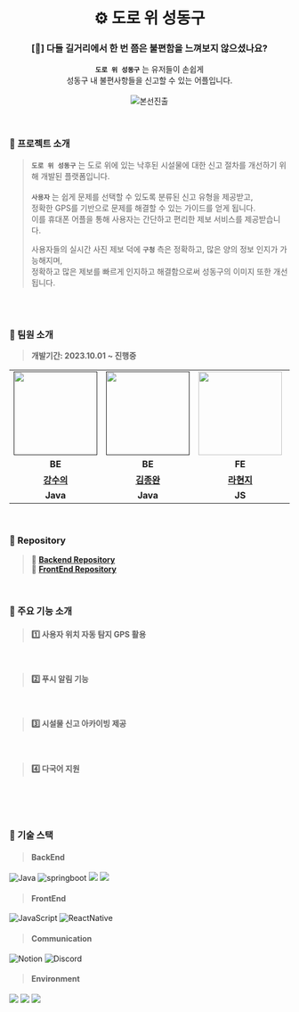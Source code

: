 
<div align="center">
  
# ⚙️ 도로 위 성동구

### [🤔] 다들 길거리에서 한 번 쯤은 불편함을 느껴보지 않으셨나요?


**`도로 위 성동구`** 는 유저들이 손쉽게
<br> 성동구 내 불편사항들을 신고할 수 있는 어플입니다. 
<br><br>![본선진출](https://img.shields.io/badge/본선진출-black?style=flat&logo=Pinboard)
</div>

<br>



### 🚩 프로젝트 소개
> **`도로 위 성동구`** 는 도로 위에 있는 낙후된 시설물에 대한 신고 절차를 개선하기 위해 개발된 플랫폼입니다. <br>
> <br>
> **`사용자`** 는 쉽게 문제를 선택할 수 있도록 분류된 신고 유형을 제공받고, <br>
> 정확한 GPS를 기반으로 문제를 해결할 수 있는 가이드를 얻게 됩니다.  <br>
> 이를 휴대폰 어플을 통해 사용자는 간단하고 편리한 제보 서비스를 제공받습니다. <br>
> 
> 사용자들의 실시간 사진 제보 덕에 **`구청`** 측은 정확하고, 많은 양의 정보 인지가 가능해지며, <br>
> 정확하고 많은 제보를 빠르게 인지하고 해결함으로써 성동구의 이미지 또한 개선됩니다. 

<br>
<br>

### 🚩 팀원 소개
> **개발기간: 2023.10.01 ~ 진행중**

<table>
  <tr>
    <td align="center"><a href=""><img src="https://avatars.githubusercontent.com/u/61495627?v=4" width="150px;" alt="">
    <td align="center"><a href=""><img src="https://avatars.githubusercontent.com/u/115992753?v=4" width="150px;" alt="">
    <td align="center"><a href="https://github.com/raxchaz"><img src="https://avatars.githubusercontent.com/raxchaz" width="150px;" alt="">
    <td align="center"><a href="https://github.com/Dylan-SonJungin"><img src="https://avatars.githubusercontent.com/u/88484476?v=4" width="150px;" alt="">
    <td align="center"><a href="https://github.com/fakerdeft"><img src="https://avatars.githubusercontent.com/u/98208452?v=4" width="150px;" alt="">
  </tr>
      
  <tr>
    <td align="center"><strong>BE</strong></td>
    <td align="center"><strong>BE</strong></td>
    <td align="center"><strong>FE</strong></td>
    <td align="center"><strong>BE</strong></td>
    <td align="center"><strong>BE</strong></td>
  </tr>
      
  <tr>
    <td align="center"><a href="https://github.com/numerical43"><b>강수의</b></td>
    <td align="center"><a href="https://github.com/Subak-Uncle"><b>김종완</b></td>
    <td align="center"><a href="https://github.com/raxchaz"><b>라현지</b></td>
    <td align="center"><a href="https://github.com/Dylan-SonJungin"><b>손정인</b></td>
    <td align="center"><a href="https://github.com/fakerdeft"><b>조만제</b></td>
  </tr>

  <tr>
    <td align="center"><strong>Java</strong></td>
    <td align="center"><strong>Java</strong></td>
    <td align="center"><strong>JS</strong></td>
    <td align="center"><strong>Java</strong></td>
    <td align="center"><strong>Java</strong></td>
  </tr>
</table>
<br>

### 🚩 Repository <br>
> 📑 **[Backend Repository](https://github.com/fixplzz/fixplz-BE)** <br>
> 📑 **[FrontEnd Repository](https://github.com/fixplzz/fixplz-FE)** <br>

<br>

### 🚩 주요 기능 소개
> #### 1️⃣ **사용자 위치 자동 탐지 GPS 활용** <br>
>

<br>

> #### 2️⃣ **푸시 알림 기능** <br>
>

<br>

> #### 3️⃣ **시설물 신고 아카이빙 제공** <br>
>

<br>

> #### 4️⃣ **다국어 지원** <br>
>

<br>




<br>
<br>

### 🚩 기술 스택
> #### BackEnd
![Java](https://img.shields.io/badge/java-007396?style=flat&logo=java&logoColor=white)
![springboot](https://img.shields.io/badge/springboot-6DB33F?style=flat&logo=springboot&logoColor=white)
<img src="https://img.shields.io/badge/mysql-4479A1?style=flat&logo=mysql&logoColor=white"> 
<img src="https://img.shields.io/badge/firebase-FFCA28?style=flat&logo=firebase&logoColor=white">
> #### FrontEnd
![JavaScript](https://img.shields.io/badge/JavaScript-F7DF1E?style=flat&logo=Javascript&logoColor=white)
![ReactNative](https://img.shields.io/badge/ReactNative-61DAFB?style=flat&logo=React&logoColor=white)

> #### Communication
![Notion](https://img.shields.io/badge/notion-000000?style=flat&logo=notion&logoColor=white)
![Discord](https://img.shields.io/badge/discord-5865F2?style=flat&logo=discord&logoColor=white)
> #### Environment
<img src="https://img.shields.io/badge/Intelii J-000000?style=flat&logo=intellijidea&logoColor=white"> <img src="https://img.shields.io/badge/vscode-007ACC?style=flat&logo=vscode&logoColor=white"> <img src="https://img.shields.io/badge/GitHub-000000?style=flat&logo=github&logoColor=white">

<br>
<br>





